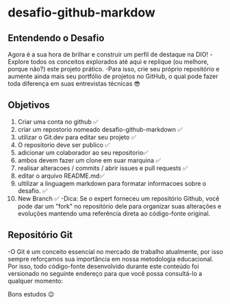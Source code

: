 # desafio-github-markdow
## Entendendo o Desafio
Agora é a sua hora de brilhar e construir um perfil de destaque na DIO! 
-Explore todos os conceitos explorados até aqui e replique (ou melhore, porque não?) este projeto prático. 
-Para isso, crie seu próprio repositório e aumente ainda mais seu portfólio de projetos no GitHub, o qual pode fazer toda diferença em suas entrevistas técnicas 😎
## Objetivos
1. Criar uma conta no github ✅
2. criar um repostorio nomeado desafio-github-markdown ✅
3. utilizar o Git.dev para editar seu projeto ✅
4. O repositorio deve ser publico ✅
5. adicionar um colaborador ao seu repositorio✅
6. ambos devem fazer um clone em suar marquina ✅
7. realisar alteracoes / commits / abrir issues e pull requests ✅
8. editar o arquivo README.md✅
9. ultilizar a linguagem markdown para  formatar  informacoes sobre o desafio. ✅
10. New Branch ✅
-Dica: Se o expert forneceu um repositório Github, você pode dar um "fork" no repositório dele para organizar suas alterações e evoluções mantendo uma referência direta ao código-fonte original.

## Repositório Git
-O Git é um conceito essencial no mercado de trabalho atualmente, por isso sempre reforçamos sua importância em nossa metodologia educacional. Por isso, todo código-fonte desenvolvido durante este conteúdo foi versionado no seguinte endereço para que você possa consultá-lo a qualquer momento:

 
Bons estudos 😉
